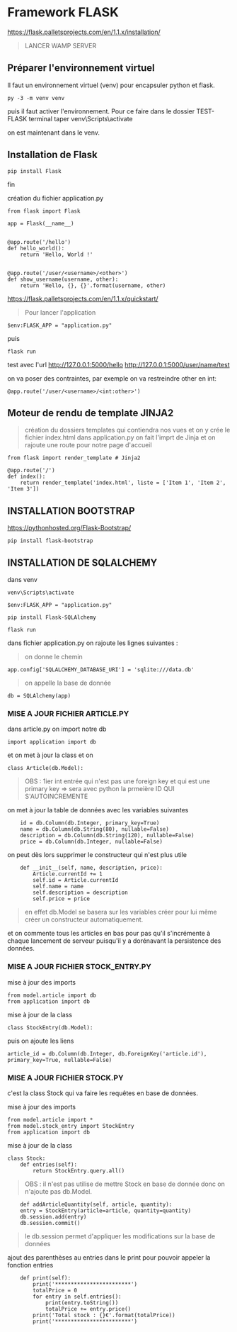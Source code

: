# Framework FLASK

https://flask.palletsprojects.com/en/1.1.x/installation/

> LANCER WAMP SERVER

## Préparer l'environnement virtuel
Il faut un environnement virtuel (venv) pour encapsuler python et flask.
```
py -3 -m venv venv
```

puis il faut activer l'environnement. Pour ce faire dans le dossier TEST-FLASK terminal taper
venv\Scripts\activate

on est maintenant dans le venv.

## Installation de Flask
```
pip install Flask
```
fin

création du fichier application.py
```
from flask import Flask

app = Flask(__name__)


@app.route('/hello')
def hello_world():
    return 'Hello, World !'


@app.route('/user/<username>/<other>')
def show_username(username, other):
    return 'Hello, {}, {}'.format(username, other)
```


https://flask.palletsprojects.com/en/1.1.x/quickstart/

> Pour lancer l'application
```
$env:FLASK_APP = "application.py"
```
puis 
```
flask run
```

test avec l'url
http://127.0.0.1:5000/hello
http://127.0.0.1:5000/user/name/test


on va poser des contraintes, par exemple on va restreindre other en int:
```
@app.route('/user/<username>/<int:other>')
```

## Moteur de rendu de template JINJA2

>création du dossiers templates qui contiendra nos vues et on y crée le fichier index.html
dans application.py on fait l'imprt de Jinja et on rajoute une route pour notre page d'accueil
```
from flask import render_template # Jinja2
```

```
@app.route('/')
def index():
    return render_template('index.html', liste = ['Item 1', 'Item 2', 'Item 3'])
```

## INSTALLATION BOOTSTRAP
https://pythonhosted.org/Flask-Bootstrap/
```
pip install flask-bootstrap
```

## INSTALLATION DE SQLALCHEMY 

dans venv
```
venv\Scripts\activate
```

```
$env:FLASK_APP = "application.py"
```

```
pip install Flask-SQLAlchemy
```

```
flask run
```

dans fichier application.py on rajoute les lignes suivantes :
> on donne le chemin
```
app.config['SQLALCHEMY_DATABASE_URI'] = 'sqlite:///data.db'
```
> on appelle la base de donnée
```
db = SQLAlchemy(app)
```

### MISE A JOUR FICHIER ARTICLE.PY

dans article.py on import notre db
```
import application import db
```
et on met à jour la class et on 
```
class Article(db.Model):
```
> OBS : 
1ier int entrée qui n'est
pas une foreign key et qui est une
primary key
=> sera avec python la prmeière ID QUI S'AUTOINCREMENTE

on met à jour la table de données avec les variables suivantes
```
    id = db.Column(db.Integer, primary_key=True)
    name = db.Column(db.String(80), nullable=False)
    description = db.Column(db.String(120), nullable=False)
    price = db.Column(db.Integer, nullable=False)
```

on peut dès lors supprimer le constructeur qui n'est plus utile
```
    def __init__(self, name, description, price):
        Article.currentId += 1
        self.id = Article.currentId
        self.name = name
        self.description = description
        self.price = price
```
> en effet db.Model se basera sur les variables créer pour lui même créer un constructeur automatiquement. 

et on commente tous les articles en bas pour pas qu'il s'incrémente à chaque lancement de serveur puisqu'il y a dorénavant la persistence des données.

### MISE A JOUR FICHIER STOCK_ENTRY.PY

mise à jour des imports
```
from model.article import db
from application import db
```

mise à jour de la class
```
class StockEntry(db.Model):
```

puis on ajoute les liens
```
article_id = db.Column(db.Integer, db.ForeignKey('article.id'), primary_key=True, nullable=False)
```

### MISE A JOUR FICHIER STOCK.PY

c'est la class Stock qui va faire les requêtes en base de données. 

mise à jour des imports
```
from model.article import *
from model.stock_entry import StockEntry
from application import db
```

mise à jour de la class
```
class Stock:
    def entries(self):
        return StockEntry.query.all()
```
> OBS : il n'est pas utilise de mettre Stock en base de donnée donc on n'ajoute pas db.Model.

```
    def addArticleQuantity(self, article, quantity):
    entry = StockEntry(article=article, quantity=quantity)
    db.session.add(entry)
    db.session.commit()
```
> le db.session permet d'appliquer les modifications sur la base de données

ajout des parenthèses au entries dans le print pour pouvoir appeler la fonction entries
```
    def print(self):
        print('************************')
        totalPrice = 0
        for entry in self.entries():
            print(entry.toString())
            totalPrice += entry.price()
        print('Total stock : {}€'.format(totalPrice))
        print('************************')
```

